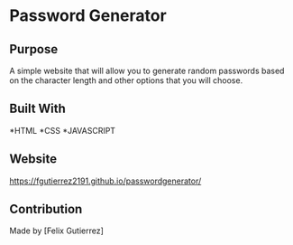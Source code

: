 # Password Generator

## Purpose 
A simple website that will allow you to generate random passwords based on the character length and other options that you will choose. 

## Built With
*HTML
*CSS
*JAVASCRIPT

## Website
https://fgutierrez2191.github.io/passwordgenerator/

## Contribution
Made by [Felix Gutierrez]
